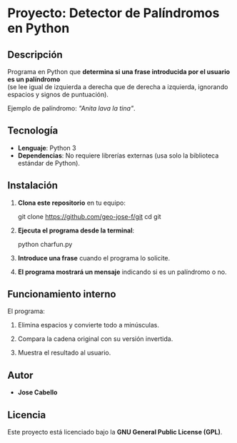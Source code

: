 # Proyecto: Detector de Palíndromos en Python

## Descripción

Programa en Python que **determina si una frase introducida por el usuario es un palíndromo**  
(se lee igual de izquierda a derecha que de derecha a izquierda, ignorando espacios y signos de puntuación).

Ejemplo de palíndromo: *"Anita lava la tina"*.

## Tecnología

- **Lenguaje**: Python 3  
- **Dependencias**: No requiere librerías externas (usa solo la biblioteca estándar de Python).

## Instalación

1. **Clona este repositorio** en tu equipo:

   git clone https://github.com/geo-jose-f/git
   cd git

2. **Ejecuta el programa desde la terminal**:

   python charfun.py

3. **Introduce una frase** cuando el programa lo solicite.

4. **El programa mostrará un mensaje** indicando si es un palíndromo o no.


## Funcionamiento interno

El programa:

1. Elimina espacios y convierte todo a minúsculas.

2. Compara la cadena original con su versión invertida.

3. Muestra el resultado al usuario.


## Autor

- **Jose Cabello**

## Licencia

Este proyecto está licenciado bajo la **GNU General Public License (GPL)**.

